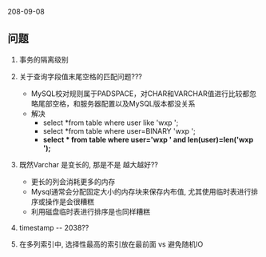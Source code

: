208-09-08

## 问题
1. 事务的隔离级别 

2. 关于查询字段值末尾空格的匹配问题???
    - MySQL校对规则属于PADSPACE，对CHAR和VARCHAR值进行比较都忽略尾部空格，和服务器配置以及MySQL版本都没关系
    - 解决
        - select *from table where user like 'wxp ';
        - select *from table where user=BINARY 'wxp ';
        - **select * from table where user='wxp ' and  len(user)=len('wxp ');**

3. 既然Varchar 是变长的, 那是不是 越大越好??
    - 更长的列会消耗更多的内存
    - Mysql通常会分配固定大小的内存块来保存内布值, 尤其使用临时表进行排序或操作是会很糟糕
    - 利用磁盘临时表进行排序是也同样糟糕
    
4. timestamp -- 2038??

5. 在多列索引中, 选择性最高的索引放在最前面 vs 避免随机IO
